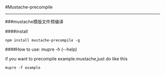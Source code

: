 #Mustache-precompile
__________________________________________________
###mustache模版文件预编译

####install

    npm install mustache-precompile -g

####How to use:
    mupre -h (--help)
    
if you want to precompile example.mustache,just do like this
    
    mupre -f example
    
